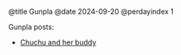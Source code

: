 @title Gunpla @date 2024-09-20 @perdayindex 1

Gunpla posts:

  - [Chuchu and her buddy]({{relativelink}}pages/chuchu.html)
